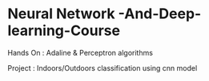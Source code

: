 # Neural Network -And-Deep-learning-Course
Hands On : Adaline & Perceptron algorithms


Project : Indoors/Outdoors classification using cnn model  
